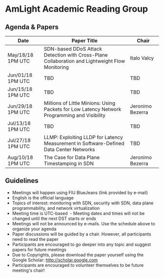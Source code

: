 
# AmLight Academic Reading Group 

## Agenda & Papers

Date |  Paper Title | Chair
--- | --- | ---
May/18/18 1PM UTC | SDN-based DDoS Attack Detection with Cross-Plane Collaboration and Lightweight Flow Monitoring | Italo Valcy
Jun/01/18 1PM UTC | TBD | TBD
Jun/15/18 1PM UTC | TBD | TBD
Jun/29/18 1PM UTC | Millions of Little Minions: Using Packets for Low Latency Network Programming and Visibility | Jeronimo Bezerra
Jul/13/18 1PM UTC | TBD | TBD
Jul/27/18 1PM UTC | LLMP: Exploiting LLDP for Latency Measurement in Software-Defined Data Center Networks | TBD
Aug/10/18 1PM UTC | The Case for Data Plane Timestamping in SDN | Jeronimo Bezerra

## Guidelines

  - Meetings will happen using FIU BlueJeans (link provided by e-mail)
  - English is the official language
  - Topics of interest: monitoring with SDN, security with SDN, data plane programmability, and network virtualization
  - Meeting time is UTC-based
  - Meeting dates and times will not be changed until the next DST starts or ends
  - Meetings will not be announced by e-mails. Use the schedule above to organize your agenda
  - Paper discussions will be guided by a chair. However, all participants need to read the paper
  - Participants are encouraged to go deeper into any topic and suggest papers for future meetings
  - Due to Copyrights, please download the paper yourself using the Google Scholar: http://scholar.google.com
  - Participants are encouraged to volunteer themselves to be future meeting's chair! 
